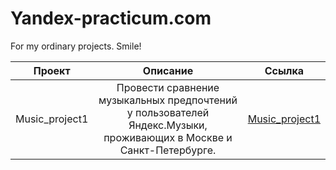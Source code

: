 # Yandex-practicum.com
For my ordinary projects. Smile!

|Проект             | Описание          | Ссылка                    |
| :--------------------: | :---------------------: |:---------------------------:|
|Music_project1  | Провести сравнение музыкальных предпочтений у пользователей Яндекс.Музыки, проживающих в Москве и Санкт-Петербурге. | [Music_project1](https://github.com/Victory2209/Yandex-practicum.com/tree/main/Music_project1 "Music_project1 ") |
